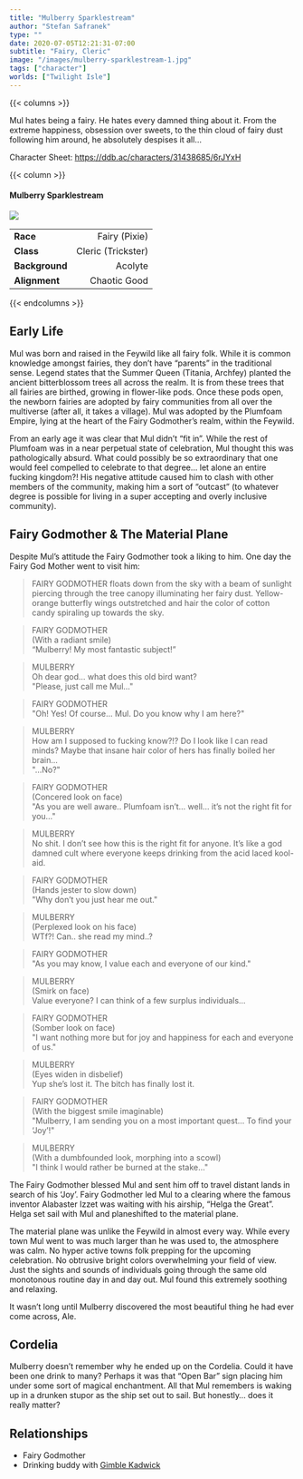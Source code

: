 ```yaml
---
title: "Mulberry Sparklestream"
author: "Stefan Safranek"
type: ""
date: 2020-07-05T12:21:31-07:00
subtitle: "Fairy, Cleric"
image: "/images/mulberry-sparklestream-1.jpg"
tags: ["character"]
worlds: ["Twilight Isle"]
---
```


{{< columns >}}

Mul hates being a fairy. He hates every damned thing about it. From the extreme happiness, obsession over sweets, to the thin cloud of fairy dust following him around, he absolutely despises it all…

Character Sheet: https://ddb.ac/characters/31438685/6rJYxH

{{< column >}}

<div class="description-table">

#### Mulberry Sparklestream

<img src="/images/mulberry-sparklestream-1.jpg" class="portrait">

|                   |                     |
| ----------------- | -------------------:|
| <b>Race</b>       | Fairy (Pixie)       |
| <b>Class</b>      | Cleric (Trickster)  |
| <b>Background</b> | Acolyte             |
| <b>Alignment</b>  | Chaotic Good        |

</div>

{{< endcolumns >}}




## Early Life

Mul was born and raised in the Feywild like all fairy folk. While it is common knowledge amongst fairies, they don’t have “parents” in the traditional sense. Legend states that the Summer Queen (Titania, Archfey) planted the ancient bitterblossom trees all across the realm. It is from these trees that all fairies are birthed, growing in flower-like pods. Once these pods open, the newborn fairies are adopted by fairy communities from all over the multiverse (after all, it takes a village). Mul was adopted by the Plumfoam Empire, lying at the heart of the Fairy Godmother’s realm, within the Feywild.

From an early age it was clear that Mul didn’t “fit in”. While the rest of Plumfoam was in a near perpetual state of celebration, Mul thought this was pathologically absurd. What could possibly be so extraordinary that one would feel compelled to celebrate to that degree… let alone an entire fucking kingdom?! His negative attitude caused him to clash with other members of the community, making him a sort of “outcast” (to whatever degree is possible for living in a super accepting and overly inclusive community).




## Fairy Godmother & The Material Plane

Despite Mul’s attitude the Fairy Godmother took a liking to him. One day the Fairy God Mother went to visit him:





> FAIRY GODMOTHER floats down from the sky with a beam of sunlight piercing through the tree canopy illuminating her fairy dust. Yellow-orange butterfly wings outstretched and hair the color of cotton candy spiraling up towards the sky.

> FAIRY GODMOTHER <br>
> (With a radiant smile) <br>
> “Mulberry! My most fantastic subject!”

> MULBERRY <br>
> Oh dear god... what does this old bird want? <br>
> "Please, just call me Mul..."

> FAIRY GODMOTHER <br>
> "Oh! Yes! Of course... Mul. Do you know why I am here?"

> MULBERRY <br>
> How am I supposed to fucking know?!? Do I look like I can read minds? Maybe that insane hair color of hers has finally boiled her brain... <br>
> "...No?"

> FAIRY GODMOTHER <br>
> (Concered look on face) <br>
> "As you are well aware.. Plumfoam isn’t… well… it’s not the right fit for you…"

> MULBERRY <br>
> No shit. I don’t see how this is the right fit for anyone. It’s like a god damned cult where everyone keeps drinking from the acid laced kool-aid.

> FAIRY GODMOTHER <br>
> (Hands jester to slow down) <br>
> "Why don’t you just hear me out."

> MULBERRY <br>
> (Perplexed look on his face) <br>
> WTf?! Can.. she read my mind..?

> FAIRY GODMOTHER <br>
> "As you may know, I value each and everyone of our kind."

> MULBERRY <br>
> (Smirk on face) <br>
> Value everyone? I can think of a few surplus individuals…

> FAIRY GODMOTHER <br>
> (Somber look on face) <br>
> "I want nothing more but for joy and happiness for each and everyone of us."

> MULBERRY <br>
> (Eyes widen in disbelief) <br>
> Yup she’s lost it. The bitch has finally lost it.

> FAIRY GODMOTHER <br>
> (With the biggest smile imaginable) <br>
> "Mulberry, I am sending you on a most important quest… To find your ‘Joy’!"

> MULBERRY <br>
> (With a dumbfounded look, morphing into a scowl) <br>
> "I think I would rather be burned at the stake…"







The Fairy Godmother blessed Mul and sent him off to travel distant lands in search of his ‘Joy’. Fairy Godmother led Mul to a clearing where the famous inventor Alabaster Izzet was waiting with his airship, “Helga the Great”. Helga set sail with Mul and planeshifted to the material plane.

The material plane was unlike the Feywild in almost every way. While every town Mul went to was much larger than he was used to, the atmosphere was calm. No hyper active towns folk prepping for the upcoming celebration. No obtrusive bright colors overwhelming your field of view. Just the sights and sounds of individuals going through the same old monotonous routine day in and day out. Mul found this extremely soothing and relaxing.

It wasn’t long until Mulberry discovered the most beautiful thing he had ever come across, Ale.




## Cordelia

Mulberry doesn’t remember why he ended up on the Cordelia. Could it have been one drink to many? Perhaps it was that “Open Bar” sign placing him under some sort of magical enchantment. All that Mul remembers is waking up in a drunken stupor as the ship set out to sail. But honestly… does it really matter?




## Relationships

 - Fairy Godmother
 - Drinking buddy with [Gimble Kadwick](/worlds/call-of-the-dreamers/characters/gimble-kadwick)
